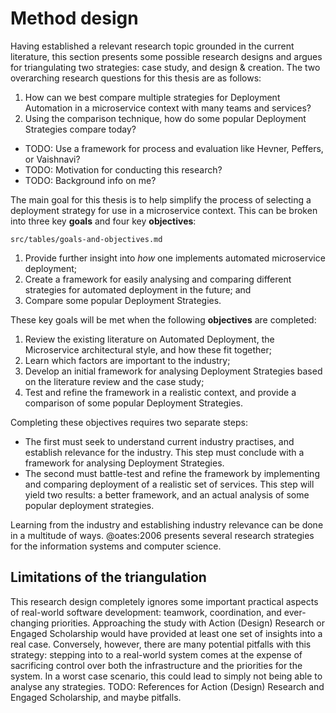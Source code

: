 # Method design

Having established a relevant research topic grounded in the current literature, this section presents some possible research designs and argues for triangulating two strategies: case study, and design & creation. The two overarching research questions for this thesis are as follows:

1. How can we best compare multiple strategies for Deployment Automation in a microservice context with many teams and services?
2. Using the comparison technique, how do some popular Deployment Strategies compare today?

- TODO: Use a framework for process and evaluation like Hevner, Peffers, or Vaishnavi?
- TODO: Motivation for conducting this research?
- TODO: Background info on me?

The main goal for this thesis is to help simplify the process of selecting a deployment strategy for use in a microservice context. This can be broken into three key __goals__ and four key __objectives__:

```include
src/tables/goals-and-objectives.md
```

1. Provide further insight into _how_ one implements automated microservice deployment;
2. Create a framework for easily analysing and comparing different strategies for automated deployment in the future; and
3. Compare some popular Deployment Strategies.

These key goals will be met when the following __objectives__ are completed:

1. Review the existing literature on Automated Deployment, the Microservice architectural style, and how these fit together;
2. Learn which factors are important to the industry;
3. Develop an initial framework for analysing Deployment Strategies based on the literature review and the case study;
4. Test and refine the framework in a realistic context, and provide a comparison of some popular Deployment Strategies.

Completing these objectives requires two separate steps:

- The first must seek to understand current industry practises, and establish relevance for the industry. This step must conclude with a framework for analysing Deployment Strategies.
- The second must battle-test and refine the framework by implementing and comparing deployment of a realistic set of services. This step will yield two results: a better framework, and an actual analysis of some popular deployment strategies.

Learning from the industry and establishing industry relevance can be done in a multitude of ways. @oates:2006 presents several research strategies for the information systems and computer science.

## Limitations of the triangulation

This research design completely ignores some important practical aspects of real-world software development: teamwork, coordination, and ever-changing priorities. Approaching the study with Action (Design) Research or Engaged Scholarship would have provided at least one set of insights into a real case. Conversely, however, there are many potential pitfalls with this strategy: stepping into to a real-world system comes at the expense of sacrificing control over both the infrastructure and the priorities for the system. In a worst case scenario, this could lead to simply not being able to analyse any strategies.
TODO: References for Action (Design) Research and Engaged Scholarship, and maybe pitfalls.
